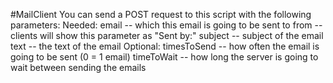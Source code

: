 #MailClient
You can send a POST request to this script with the following parameters:
Needed:
  email    -- which this email is going to be sent to
  from     -- clients will show this parameter as "Sent by:"
  subject  -- subject of the email
  text     -- the text of the email
Optional:
  timesToSend -- how often the email is going to be sent (0 = 1 email)
  timeToWait  -- how long the server is going to wait between sending the emails
